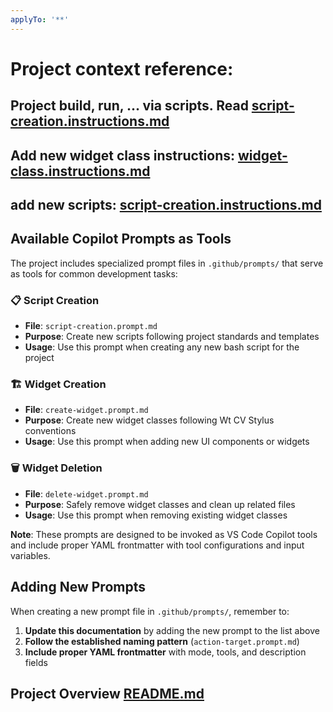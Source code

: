 ```yaml
---
applyTo: '**'
---
```


# Project context reference:
## Project build, run, ... via scripts. Read  [script-creation.instructions.md](./script-creation.instructions.md)
## Add new widget class instructions: [widget-class.instructions.md](./widget-class.instructions.md)
## add new scripts: [script-creation.instructions.md](./script-creation.instructions.md)

## Available Copilot Prompts as Tools

The project includes specialized prompt files in `.github/prompts/` that serve as tools for common development tasks:

### 📋 **Script Creation**
- **File**: `script-creation.prompt.md`
- **Purpose**: Create new scripts following project standards and templates
- **Usage**: Use this prompt when creating any new bash script for the project

### 🏗️ **Widget Creation** 
- **File**: `create-widget.prompt.md`
- **Purpose**: Create new widget classes following Wt CV Stylus conventions
- **Usage**: Use this prompt when adding new UI components or widgets

### 🗑️ **Widget Deletion**
- **File**: `delete-widget.prompt.md` 
- **Purpose**: Safely remove widget classes and clean up related files
- **Usage**: Use this prompt when removing existing widget classes

**Note**: These prompts are designed to be invoked as VS Code Copilot tools and include proper YAML frontmatter with tool configurations and input variables.

## Adding New Prompts

When creating a new prompt file in `.github/prompts/`, remember to:
1. **Update this documentation** by adding the new prompt to the list above
2. **Follow the established naming pattern** (`action-target.prompt.md`)
3. **Include proper YAML frontmatter** with mode, tools, and description fields



## Project Overview [README.md](../../README.md)
